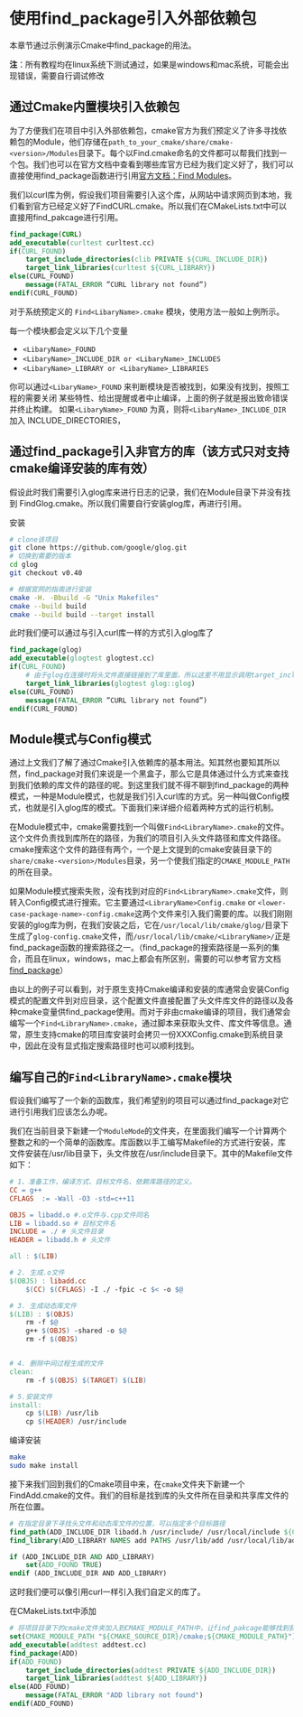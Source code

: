# 使用find_package引入外部依赖包
本章节通过示例演示Cmake中find_package的用法。

**注**：所有教程均在linux系统下测试通过，如果是windows和mac系统，可能会出现错误，需要自行调试修改

## 通过Cmake内置模块引入依赖包
为了方便我们在项目中引入外部依赖包，cmake官方为我们预定义了许多寻找依赖包的Module，他们存储在`path_to_your_cmake/share/cmake-<version>/Modules`目录下。每个以Find<LibaryName>.cmake命名的文件都可以帮我们找到一个包。我们也可以在官方文档中查看到哪些库官方已经为我们定义好了，我们可以直接使用find_package函数进行引用[官方文档：Find Modules](https://cmake.org/cmake/help/latest/manual/cmake-modules.7.html)。

我们以curl库为例，假设我们项目需要引入这个库，从网站中请求网页到本地，我们看到官方已经定义好了FindCURL.cmake。所以我们在CMakeLists.txt中可以直接用find_pakcage进行引用。
```cmake
find_package(CURL)
add_executable(curltest curltest.cc)
if(CURL_FOUND)
    target_include_directories(clib PRIVATE ${CURL_INCLUDE_DIR})
    target_link_libraries(curltest ${CURL_LIBRARY})
else(CURL_FOUND)
    message(FATAL_ERROR ”CURL library not found”)
endif(CURL_FOUND)
```
对于系统预定义的 `Find<LibaryName>.cmake` 模块，使用方法一般如上例所示。

每一个模块都会定义以下几个变量
- `<LibaryName>_FOUND`
- `<LibaryName>_INCLUDE_DIR or <LibaryName>_INCLUDES`
- `<LibaryName>_LIBRARY or <LibaryName>_LIBRARIES`

你可以通过`<LibaryName>_FOUND` 来判断模块是否被找到，如果没有找到，按照工程的需要关闭
某些特性、给出提醒或者中止编译，上面的例子就是报出致命错误并终止构建。
如果`<LibaryName>_FOUND` 为真，则将`<LibaryName>_INCLUDE_DIR` 加入 INCLUDE_DIRECTORIES，


## 通过find_package引入非官方的库（该方式只对支持cmake编译安装的库有效）
假设此时我们需要引入glog库来进行日志的记录，我们在Module目录下并没有找到 FindGlog.cmake。所以我们需要自行安装glog库，再进行引用。

安装
```bash
# clone该项目
git clone https://github.com/google/glog.git 
# 切换到需要的版本 
cd glog
git checkout v0.40  

# 根据官网的指南进行安装
cmake -H. -Bbuild -G "Unix Makefiles"
cmake --build build
cmake --build build --target install
```
此时我们便可以通过与引入curl库一样的方式引入glog库了
```cmake
find_package(glog)
add_executable(glogtest glogtest.cc)
if(CURL_FOUND)
    # 由于glog在连接时将头文件直接链接到了库里面，所以这里不用显示调用target_include_directories
    target_link_libraries(glogtest glog::glog)
else(CURL_FOUND)
    message(FATAL_ERROR ”CURL library not found”)
endif(CURL_FOUND)
```

## Module模式与Config模式
通过上文我们了解了通过Cmake引入依赖库的基本用法。知其然也要知其所以然，find_package对我们来说是一个黑盒子，那么它是具体通过什么方式来查找到我们依赖的库文件的路径的呢。到这里我们就不得不聊到find_package的两种模式，一种是Module模式，也就是我们引入curl库的方式。另一种叫做Config模式，也就是引入glog库的模式。下面我们来详细介绍着两种方式的运行机制。

在Module模式中，cmake需要找到一个叫做`Find<LibraryName>.cmake`的文件。这个文件负责找到库所在的路径，为我们的项目引入头文件路径和库文件路径。cmake搜索这个文件的路径有两个，一个是上文提到的cmake安装目录下的`share/cmake-<version>/Modules`目录，另一个使我们指定的`CMAKE_MODULE_PATH`的所在目录。

如果Module模式搜索失败，没有找到对应的`Find<LibraryName>.cmake`文件，则转入Config模式进行搜索。它主要通过`<LibraryName>Config.cmake` or `<lower-case-package-name>-config.cmake`这两个文件来引入我们需要的库。以我们刚刚安装的glog库为例，在我们安装之后，它在`/usr/local/lib/cmake/glog/`目录下生成了`glog-config.cmake`文件，而`/usr/local/lib/cmake/<LibraryName>/`正是find_package函数的搜索路径之一。（find_package的搜索路径是一系列的集合，而且在linux，windows，mac上都会有所区别，需要的可以参考官方文档[find_package](https://cmake.org/cmake/help/latest/command/find_package.html)）

由以上的例子可以看到，对于原生支持Cmake编译和安装的库通常会安装Config模式的配置文件到对应目录，这个配置文件直接配置了头文件库文件的路径以及各种cmake变量供find_package使用。而对于非由cmake编译的项目，我们通常会编写一个`Find<LibraryName>.cmake`，通过脚本来获取头文件、库文件等信息。通常，原生支持cmake的项目库安装时会拷贝一份XXXConfig.cmake到系统目录中，因此在没有显式指定搜索路径时也可以顺利找到。

## 编写自己的`Find<LibraryName>.cmake`模块
假设我们编写了一个新的函数库，我们希望别的项目可以通过find_package对它进行引用我们应该怎么办呢。

我们在当前目录下新建一个`ModuleMode`的文件夹，在里面我们编写一个计算两个整数之和的一个简单的函数库。库函数以手工编写Makefile的方式进行安装，库文件安装在/usr/lib目录下，头文件放在/usr/include目录下。其中的Makefile文件如下：
```Makefile
# 1、准备工作，编译方式、目标文件名、依赖库路径的定义。
CC = g++
CFLAGS  := -Wall -O3 -std=c++11 

OBJS = libadd.o #.o文件与.cpp文件同名
LIB = libadd.so # 目标文件名
INCLUDE = ./ # 头文件目录
HEADER = libadd.h # 头文件

all : $(LIB)

# 2. 生成.o文件 
$(OBJS) : libadd.cc
	$(CC) $(CFLAGS) -I ./ -fpic -c $< -o $@

# 3. 生成动态库文件
$(LIB) : $(OBJS)
	rm -f $@
	g++ $(OBJS) -shared -o $@ 
	rm -f $(OBJS)


# 4. 删除中间过程生成的文件 
clean:
	rm -f $(OBJS) $(TARGET) $(LIB)

# 5.安装文件
install:
	cp $(LIB) /usr/lib
	cp $(HEADER) /usr/include
```
编译安装
```bash
make
sudo make install
```
接下来我们回到我们的Cmake项目中来，在`cmake`文件夹下新建一个FindAdd.cmake的文件。我们的目标是找到库的头文件所在目录和共享库文件的所在位置。
```cmake
# 在指定目录下寻找头文件和动态库文件的位置，可以指定多个目标路径
find_path(ADD_INCLUDE_DIR libadd.h /usr/include/ /usr/local/include ${CMAKE_SOURCE_DIR}/ModuleMode)
find_library(ADD_LIBRARY NAMES add PATHS /usr/lib/add /usr/local/lib/add ${CMAKE_SOURCE_DIR}/ModuleMode)

if (ADD_INCLUDE_DIR AND ADD_LIBRARY)
    set(ADD_FOUND TRUE)
endif (ADD_INCLUDE_DIR AND ADD_LIBRARY)
```
这时我们便可以像引用curl一样引入我们自定义的库了。

在CMakeLists.txt中添加
```cmake
# 将项目目录下的cmake文件夹加入到CMAKE_MODULE_PATH中，让find_pakcage能够找到我们自定义的函数库
set(CMAKE_MODULE_PATH "${CMAKE_SOURCE_DIR}/cmake;${CMAKE_MODULE_PATH}")
add_executable(addtest addtest.cc)
find_package(ADD)
if(ADD_FOUND)
    target_include_directories(addtest PRIVATE ${ADD_INCLUDE_DIR})
    target_link_libraries(addtest ${ADD_LIBRARY})
else(ADD_FOUND)
    message(FATAL_ERROR "ADD library not found")
endif(ADD_FOUND)
```

